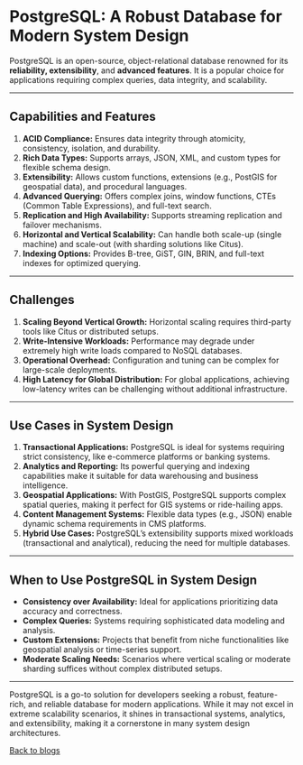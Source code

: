 # PostgreSQL: A Robust Database for Modern System Design

PostgreSQL is an open-source, object-relational database renowned for its **reliability, extensibility**, and **advanced features**. It is a popular choice for applications requiring complex queries, data integrity, and scalability.

---

## Capabilities and Features
1. **ACID Compliance:** Ensures data integrity through atomicity, consistency, isolation, and durability.  
2. **Rich Data Types:** Supports arrays, JSON, XML, and custom types for flexible schema design.  
3. **Extensibility:** Allows custom functions, extensions (e.g., PostGIS for geospatial data), and procedural languages.  
4. **Advanced Querying:** Offers complex joins, window functions, CTEs (Common Table Expressions), and full-text search.  
5. **Replication and High Availability:** Supports streaming replication and failover mechanisms.  
6. **Horizontal and Vertical Scalability:** Can handle both scale-up (single machine) and scale-out (with sharding solutions like Citus).  
7. **Indexing Options:** Provides B-tree, GiST, GIN, BRIN, and full-text indexes for optimized querying.  

---

## Challenges
1. **Scaling Beyond Vertical Growth:** Horizontal scaling requires third-party tools like Citus or distributed setups.  
2. **Write-Intensive Workloads:** Performance may degrade under extremely high write loads compared to NoSQL databases.  
3. **Operational Overhead:** Configuration and tuning can be complex for large-scale deployments.  
4. **High Latency for Global Distribution:** For global applications, achieving low-latency writes can be challenging without additional infrastructure.

---

## Use Cases in System Design
1. **Transactional Applications:** PostgreSQL is ideal for systems requiring strict consistency, like e-commerce platforms or banking systems.  
2. **Analytics and Reporting:** Its powerful querying and indexing capabilities make it suitable for data warehousing and business intelligence.  
3. **Geospatial Applications:** With PostGIS, PostgreSQL supports complex spatial queries, making it perfect for GIS systems or ride-hailing apps.  
4. **Content Management Systems:** Flexible data types (e.g., JSON) enable dynamic schema requirements in CMS platforms.  
5. **Hybrid Use Cases:** PostgreSQL’s extensibility supports mixed workloads (transactional and analytical), reducing the need for multiple databases.  

---

## When to Use PostgreSQL in System Design
- **Consistency over Availability:** Ideal for applications prioritizing data accuracy and correctness.  
- **Complex Queries:** Systems requiring sophisticated data modeling and analysis.  
- **Custom Extensions:** Projects that benefit from niche functionalities like geospatial analysis or time-series support.  
- **Moderate Scaling Needs:** Scenarios where vertical scaling or moderate sharding suffices without complex distributed setups.

---

PostgreSQL is a go-to solution for developers seeking a robust, feature-rich, and reliable database for modern applications. While it may not excel in extreme scalability scenarios, it shines in transactional systems, analytics, and extensibility, making it a cornerstone in many system design architectures.

[Back to blogs](./blog.md)
